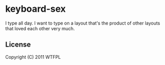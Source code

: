# keyboard-sex

I type all day. I want to type on a layout that's the product of other
layouts that loved each other very much.

## License

Copyright (C) 2011 WTFPL
